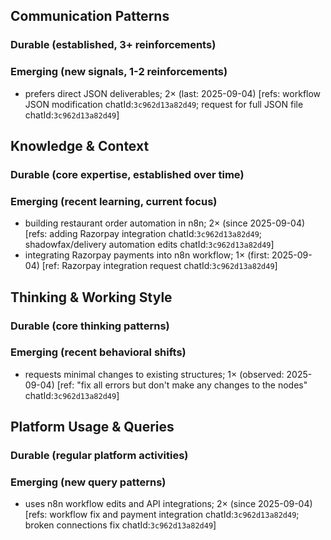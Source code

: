 ## Communication Patterns
### Durable (established, 3+ reinforcements)

### Emerging (new signals, 1-2 reinforcements)
- prefers direct JSON deliverables; 2× (last: 2025-09-04) [refs: workflow JSON modification chatId:`3c962d13a82d49`; request for full JSON file chatId:`3c962d13a82d49`]

## Knowledge & Context
### Durable (core expertise, established over time)

### Emerging (recent learning, current focus)  
- building restaurant order automation in n8n; 2× (since 2025-09-04) [refs: adding Razorpay integration chatId:`3c962d13a82d49`; shadowfax/delivery automation edits chatId:`3c962d13a82d49`]
- integrating Razorpay payments into n8n workflow; 1× (first: 2025-09-04) [ref: Razorpay integration request chatId:`3c962d13a82d49`]

## Thinking & Working Style
### Durable (core thinking patterns)

### Emerging (recent behavioral shifts)
- requests minimal changes to existing structures; 1× (observed: 2025-09-04) [ref: "fix all errors but don't make any changes to the nodes" chatId:`3c962d13a82d49`]

## Platform Usage & Queries
### Durable (regular platform activities)

### Emerging (new query patterns)
- uses n8n workflow edits and API integrations; 2× (since 2025-09-04) [refs: workflow fix and payment integration chatId:`3c962d13a82d49`; broken connections fix chatId:`3c962d13a82d49`]